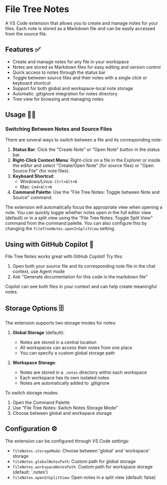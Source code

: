 # File Tree Notes

A VS Code extension that allows you to create and manage notes for your files. Each note is stored as a Markdown file and can be easily accessed from the source file.

## Features ✅

- Create and manage notes for any file in your workspace
- Notes are stored as Markdown files for easy editing and version control
- Quick access to notes through the status bar
- Toggle between source files and their notes with a single click or keyboard shortcut
- Support for both global and workspace-local note storage
- Automatic .gitignore integration for notes directory
- Tree view for browsing and managing notes

## Usage 🧑‍💻

### Switching Between Notes and Source Files

There are several ways to switch between a file and its corresponding note:

1. **Status Bar**: Click the "Create Note" or "Open Note" button in the status bar.
2. **Right-Click Context Menu**: Right-click on a file in the Explorer or inside the editor and select "Create/Open Note" (for source files) or "Open Source File" (for note files).
3. **Keyboard Shortcut**: 
   - Windows/Linux: `Ctrl+Alt+N`
   - Mac: `Cmd+Alt+N`
4. **Command Palette**: Use the "File Tree Notes: Toggle between Note and Source" command.

The extension will automatically focus the appropriate view when opening a note. You can quickly toggle whether notes open in the full editor view (default) or in a split view using the "File Tree Notes: Toggle Split View" command from the command palette. You can also configure this by changing the `fileTreeNotes.openInSplitView` setting.

## Using with GitHub Copilot 🤖

File Tree Notes works great with GitHub Copilot! Try this:

1. Open both your source file and its corresponding note file in the chat context, use Agent mode
2. Ask "Generate documentation for this code in the markdown file"

Copilot can see both files in your context and can help create meaningful notes.

## Storage Options  🗄️

The extension supports two storage modes for notes:

1. **Global Storage** (default):
   - Notes are stored in a central location
   - All workspaces can access their notes from one place
   - You can specify a custom global storage path

2. **Workspace Storage**:
   - Notes are stored in a `.notes` directory within each workspace
   - Each workspace has its own isolated notes
   - Notes are automatically added to .gitignore

To switch storage modes:
1. Open the Command Palette
2. Use "File Tree Notes: Switch Notes Storage Mode"
3. Choose between global and workspace storage

## Configuration ⚙️

The extension can be configured through VS Code settings:

- `fileNotes.storageMode`: Choose between 'global' and 'workspace' storage
- `fileNotes.globalNotesPath`: Custom path for global storage
- `fileNotes.workspaceNotesPath`: Custom path for workspace storage (default: '.notes')
- `fileNotes.openInSplitView`: Open notes in a split view (default: false)